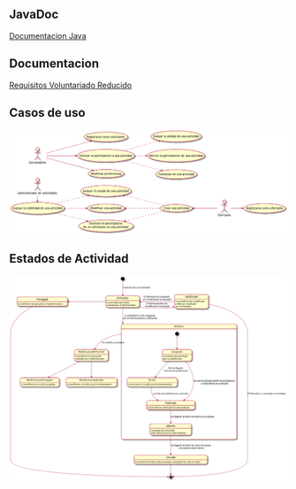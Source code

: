 ## JavaDoc
[Documentacion Java](CarlosRA97.github.io)

## Documentacion
[Requisitos Voluntariado Reducido](/docs/md/Requisitos_Voluntariado_Reducido.md)

## Casos de uso
![casos de uso](/uml/casos_de_uso.png)

## Estados de Actividad
![estados de actividad](/uml/estados_de_actividad.png)
